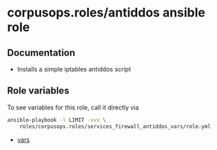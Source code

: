 # corpusops.roles/antiddos ansible role
## Documentation

- Installs a simple iptables antiddos script

## Role variables
To see variables for this role, call it directly via
```bash
ansible-playbook -l LIMIT -vvv \
    roles/corpusops.roles/services_firewall_antiddos_vars/role.yml
```
- [vars](https://github.com/corpusops/roles/blob/master/services_firewall_antiddos_vars/defaults/main.yml)

